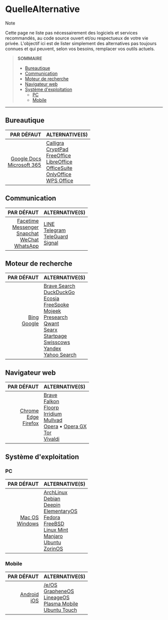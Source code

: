 # QuelleAlternative

> [!NOTE]
> Cette page ne liste pas nécessairement des logiciels et services recommandés, au code source ouvert et/ou respectueux de votre vie privée. L'objectif ici est de lister simplement des alternatives pas toujours connues et qui peuvent, selon vos besoins, remplacer vos outils actuels.

> **SOMMAIRE**
> + [Bureautique](#bureautique)
> + [Communication](#communication)
> + [Moteur de recherche](#moteur-de-recherche)
> + [Navigateur web](#navigateur-web)
> + [Système d'exploitation](#système-dexploitation)
>   + [PC](#pc)
>   + [Mobile](#mobile) 

---

## Bureautique

|PAR DÉFAUT|ALTERNATIVE(S)|
|--:|:--|
|[Google Docs](https://docs.google.com)<br>[Microsoft 365](https://www.office.com)|[Calligra](https://calligra.org)<br>[CryptPad](https://cryptpad.org)<br>[FreeOffice](https://www.freeoffice.com/fr)<br>[LibreOffice](https://fr.libreoffice.org)<br>[OfficeSuite](https://officesuite.com/fr)<br>[OnlyOffice](https://www.onlyoffice.com/fr)<br>[WPS Office](https://www.wps.com/fr-FR)|

## Communication

|PAR DÉFAUT|ALTERNATIVE(S)|
|--:|:--|
|[Facetime](https://apps.apple.com/fr/app/facetime/id1110145091)<br>[Messenger](https://www.messenger.com)<br>[Snapchat](https://www.snapchat.com)<br>[WeChat](https://www.wechat.com/fr)<br>[WhatsApp](https://www.whatsapp.com)|[LINE](https://line.me)<br>[Telegram](https://telegram.org)<br>[TeleGuard](https://teleguard.com/fr)<br>[Signal](https://www.signal.org/fr)|

## Moteur de recherche

|PAR DÉFAUT|ALTERNATIVE(S)|
|--:|:--|
|[Bing](https://www.bing.com)<br>[Google](https://www.google.fr)|[Brave Search](https://search.brave.com)<br>[DuckDuckGo](https://duckduckgo.com)<br>[Ecosia](https://www.ecosia.org/?c=fr)<br>[FreeSpoke](https://freespoke.com)<br>[Mojeek](https://www.mojeek.com)<br>[Presearch](https://presearch.com)<br>[Qwant](https://www.qwant.com/?l=fr)<br>[Searx](https://searx.be)<br>[Startpage](https://www.startpage.com/fr)<br>[Swisscows](https://swisscows.com/fr)<br>[Yandex](https://yandex.com)<br>[Yahoo Search](https://fr.search.yahoo.com)|

## Navigateur web

|PAR DÉFAUT|ALTERNATIVE(S)|
|--:|:--|
|[Chrome](https://www.google.fr/chrome/index.html)<br>[Edge](https://www.microsoft.com/fr-fr/edge)<br>[Firefox](https://www.mozilla.org/fr/firefox)|[Brave](https://brave.com/fr)<br>[Falkon](https://www.falkon.org)<br>[Floorp](https://floorp.app/en)<br>[Irridium](https://iridiumbrowser.de)<br>[Mullvad](https://mullvad.net/en/browser)<br>[Opera](https://www.opera.com/fr) ▪ [Opera GX](https://www.opera.com/fr/gx)<br>[Tor](https://www.torproject.org/fr)<br>[Vivaldi](https://vivaldi.com/fr)|

## Système d'exploitation

### PC

|PAR DÉFAUT|ALTERNATIVE(S)|
|--:|:--|
|[Mac OS](https://www.apple.com/fr)<br>[Windows](https://www.microsoft.com/fr-fr/software-download)|[ArchLinux](https://archlinux.org)<br>[Debian](https://www.debian.org/index.fr.html)<br>[Deepin](https://www.deepin.org)<br>[ElementaryOS](https://elementary.io/fr)<br>[Fedora](https://fedoraproject.org/fr)<br>[FreeBSD](https://www.freebsd.org)<br>[Linux Mint](https://www.linuxmint.com)<br>[Manjaro](https://manjaro.org)<br>[Ubuntu](https://www.ubuntu-fr.org)<br>[ZorinOS](https://zorin.com/os)|

### Mobile

|PAR DÉFAUT|ALTERNATIVE(S)|
|--:|:--|
|[Android](https://www.android.com/intl/fr_fr)<br>[iOS](https://www.apple.com/fr/ios)|[/e/OS](https://e.foundation/fr/e-os)<br>[GrapheneOS](https://grapheneos.org)<br>[LineageOS](https://lineageos.org)<br>[Plasma Mobile](https://plasma-mobile.org/fr)<br>[Ubuntu Touch](https://ubuntu-touch.io/fr)|
